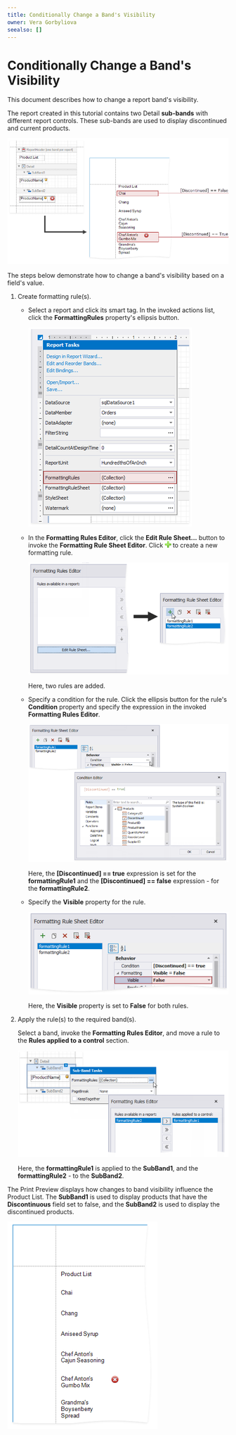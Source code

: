 ```yaml
---
title: Conditionally Change a Band's Visibility
owner: Vera Gorbyliova
seealso: []
---
```

# Conditionally Change a Band's Visibility

This document describes how to change a report band's visibility.

The report created in this tutorial contains two Detail **sub-bands** with different report controls. These sub-bands are used to display discontinued and current products. 

![1](../../../../../images/conditionally-change-a-bands-visibility.png)

The steps below demonstrate how to change a band's visibility based on a field's value.

1. Create formatting rule(s). 

	- Select a report and click its smart tag. In the invoked actions list, click the **FormattingRules** property's ellipsis button.
	
		![how-to-conditionally-change-band-visibility-1](../../../../../images/how-to-conditionally-change-band-visibility-124975.png)
	
	- In the **Formatting Rules Editor**, click the **Edit Rule Sheet...** button to invoke the **Formatting Rule Sheet Editor**. Click ![Buttons_Plus](../../../../../images/buttons_plus8644.png) to create a new formatting rule.
	
		![](../../../../../images/eurd-web-conditionally-change-a-bands-visibility-add-new-rules.png)
		
		Here, two rules are added.

  	- Specify a condition for the rule. Click the ellipsis button for the rule's **Condition** property and specify the expression in the invoked **Formatting Rules Editor**.

		![How to - ConditionallySuppressControls_2](../../../../../images/howto_conditionallysuppresscontrols_28647.png)

	  Here, the **[Discontinued] == true** expression is set for the **formattingRule1**  and the **[Discontinued] == false** expression - for the **formattingRule2**. 
        
	- Specify the **Visible** property for the rule.

        ![](../../../../../images/eurd-web-conditionally-change-a-bands-visibility-set-visibility.png)  

        Here, the **Visible** property is set to **False** for both rules.

	
2. Apply the rule(s) to the required band(s).
 	
	Select a band, invoke the **Formatting Rules Editor**, and move a rule to the **Rules applied to a control** section.
	
	![](../../../../../images/change-a-bands-visibility-formatting-ruled-editor.png)
	

	Here, the **formattingRule1** is applied to the **SubBand1**, and the **formattingRule2** - to the **SubBand2**.

The Print Preview displays how changes to band visibility influence the Product List. The **SubBand1** is used to display products that have the **Discontinuous** field set to false, and the **SubBand2** is used to display the discontinued products.

![6](../../../../../images/conditionally-change-a-bands-visibility-result.png)
